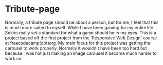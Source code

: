 # Tribute-page
 
Normally, a tribute page should be about a person, but for me, I feel that this is much more suited to myself. While I have been gaming for my entire life Sekiro really set a standard for what a game should be in my eyes.
This is a project based off the first project from the 'Responsive Web Design' course at freecodecamp(dot)org. My main focus for this project was getting the carousel to work properly. Normally it wouldn't have been too hard but because I was not just making an image carousel it became much harder to work on. 

